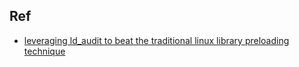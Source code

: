 ## Ref

- [leveraging ld_audit to beat the traditional linux library preloading technique](https://www.sentinelone.com/labs/leveraging-ld_audit-to-beat-the-traditional-linux-library-preloading-technique/)
